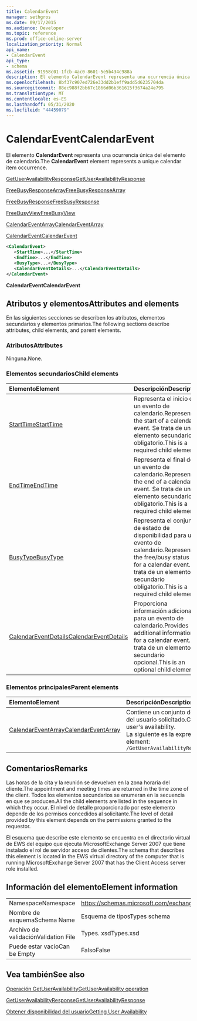 ```yaml
---
title: CalendarEvent
manager: sethgros
ms.date: 09/17/2015
ms.audience: Developer
ms.topic: reference
ms.prod: office-online-server
localization_priority: Normal
api_name:
- CalendarEvent
api_type:
- schema
ms.assetid: 91958c01-1fcb-4ac0-8601-5e5b434c988a
description: El elemento CalendarEvent representa una ocurrencia única del elemento de calendario.
ms.openlocfilehash: 8bf37c907ed726e33dd2b1eff9add5d6235704da
ms.sourcegitcommit: 88ec988f2bb67c1866d06b361615f3674a24e795
ms.translationtype: MT
ms.contentlocale: es-ES
ms.lasthandoff: 05/31/2020
ms.locfileid: "44459079"
---
```

# <a name="calendarevent"></a><span data-ttu-id="73ed9-103">CalendarEvent</span><span class="sxs-lookup"><span data-stu-id="73ed9-103">CalendarEvent</span></span>

<span data-ttu-id="73ed9-104">El elemento **CalendarEvent** representa una ocurrencia única del elemento de calendario.</span><span class="sxs-lookup"><span data-stu-id="73ed9-104">The **CalendarEvent** element represents a unique calendar item occurrence.</span></span> 
  
[<span data-ttu-id="73ed9-105">GetUserAvailabilityResponse</span><span class="sxs-lookup"><span data-stu-id="73ed9-105">GetUserAvailabilityResponse</span></span>](getuseravailabilityresponse.md)
  
[<span data-ttu-id="73ed9-106">FreeBusyResponseArray</span><span class="sxs-lookup"><span data-stu-id="73ed9-106">FreeBusyResponseArray</span></span>](freebusyresponsearray.md)
  
[<span data-ttu-id="73ed9-107">FreeBusyResponse</span><span class="sxs-lookup"><span data-stu-id="73ed9-107">FreeBusyResponse</span></span>](freebusyresponse.md)
  
[<span data-ttu-id="73ed9-108">FreeBusyView</span><span class="sxs-lookup"><span data-stu-id="73ed9-108">FreeBusyView</span></span>](freebusyview.md)
  
[<span data-ttu-id="73ed9-109">CalendarEventArray</span><span class="sxs-lookup"><span data-stu-id="73ed9-109">CalendarEventArray</span></span>](calendareventarray.md)
  
[<span data-ttu-id="73ed9-110">CalendarEvent</span><span class="sxs-lookup"><span data-stu-id="73ed9-110">CalendarEvent</span></span>](calendarevent.md)
  
```xml
<CalendarEvent>
   <StartTime>...</StartTime>
   <EndTime>...</EndTime>
   <BusyType>...</BusyType>
   <CalendarEventDetails>...</CalendarEventDetails>
</CalendarEvent>
```

 <span data-ttu-id="73ed9-111">**CalendarEvent**</span><span class="sxs-lookup"><span data-stu-id="73ed9-111">**CalendarEvent**</span></span>
## <a name="attributes-and-elements"></a><span data-ttu-id="73ed9-112">Atributos y elementos</span><span class="sxs-lookup"><span data-stu-id="73ed9-112">Attributes and elements</span></span>

<span data-ttu-id="73ed9-113">En las siguientes secciones se describen los atributos, elementos secundarios y elementos primarios.</span><span class="sxs-lookup"><span data-stu-id="73ed9-113">The following sections describe attributes, child elements, and parent elements.</span></span>
  
### <a name="attributes"></a><span data-ttu-id="73ed9-114">Atributos</span><span class="sxs-lookup"><span data-stu-id="73ed9-114">Attributes</span></span>

<span data-ttu-id="73ed9-115">Ninguna.</span><span class="sxs-lookup"><span data-stu-id="73ed9-115">None.</span></span>
  
### <a name="child-elements"></a><span data-ttu-id="73ed9-116">Elementos secundarios</span><span class="sxs-lookup"><span data-stu-id="73ed9-116">Child elements</span></span>

|<span data-ttu-id="73ed9-117">**Elemento**</span><span class="sxs-lookup"><span data-stu-id="73ed9-117">**Element**</span></span>|<span data-ttu-id="73ed9-118">**Descripción**</span><span class="sxs-lookup"><span data-stu-id="73ed9-118">**Description**</span></span>|
|:-----|:-----|
|[<span data-ttu-id="73ed9-119">StartTime</span><span class="sxs-lookup"><span data-stu-id="73ed9-119">StartTime</span></span>](starttime.md) <br/> |<span data-ttu-id="73ed9-120">Representa el inicio de un evento de calendario.</span><span class="sxs-lookup"><span data-stu-id="73ed9-120">Represents the start of a calendar event.</span></span> <span data-ttu-id="73ed9-121">Se trata de un elemento secundario obligatorio.</span><span class="sxs-lookup"><span data-stu-id="73ed9-121">This is a required child element.</span></span>  <br/> |
|[<span data-ttu-id="73ed9-122">EndTime</span><span class="sxs-lookup"><span data-stu-id="73ed9-122">EndTime</span></span>](endtime.md) <br/> |<span data-ttu-id="73ed9-123">Representa el final de un evento de calendario.</span><span class="sxs-lookup"><span data-stu-id="73ed9-123">Represents the end of a calendar event.</span></span> <span data-ttu-id="73ed9-124">Se trata de un elemento secundario obligatorio.</span><span class="sxs-lookup"><span data-stu-id="73ed9-124">This is a required child element.</span></span>  <br/> |
|[<span data-ttu-id="73ed9-125">BusyType</span><span class="sxs-lookup"><span data-stu-id="73ed9-125">BusyType</span></span>](busytype.md) <br/> |<span data-ttu-id="73ed9-126">Representa el conjunto de estado de disponibilidad para un evento de calendario.</span><span class="sxs-lookup"><span data-stu-id="73ed9-126">Represents the free/busy status set for a calendar event.</span></span> <span data-ttu-id="73ed9-127">Se trata de un elemento secundario obligatorio.</span><span class="sxs-lookup"><span data-stu-id="73ed9-127">This is a required child element.</span></span>  <br/> |
|[<span data-ttu-id="73ed9-128">CalendarEventDetails</span><span class="sxs-lookup"><span data-stu-id="73ed9-128">CalendarEventDetails</span></span>](calendareventdetails.md) <br/> |<span data-ttu-id="73ed9-129">Proporciona información adicional para un evento de calendario.</span><span class="sxs-lookup"><span data-stu-id="73ed9-129">Provides additional information for a calendar event.</span></span> <span data-ttu-id="73ed9-130">Se trata de un elemento secundario opcional.</span><span class="sxs-lookup"><span data-stu-id="73ed9-130">This is an optional child element.</span></span>  <br/> |
   
### <a name="parent-elements"></a><span data-ttu-id="73ed9-131">Elementos principales</span><span class="sxs-lookup"><span data-stu-id="73ed9-131">Parent elements</span></span>

|<span data-ttu-id="73ed9-132">**Elemento**</span><span class="sxs-lookup"><span data-stu-id="73ed9-132">**Element**</span></span>|<span data-ttu-id="73ed9-133">**Descripción**</span><span class="sxs-lookup"><span data-stu-id="73ed9-133">**Description**</span></span>|
|:-----|:-----|
|[<span data-ttu-id="73ed9-134">CalendarEventArray</span><span class="sxs-lookup"><span data-stu-id="73ed9-134">CalendarEventArray</span></span>](calendareventarray.md) <br/> |<span data-ttu-id="73ed9-135">Contiene un conjunto de ocurrencias de elemento de calendario únicas que representan la disponibilidad del usuario solicitado.</span><span class="sxs-lookup"><span data-stu-id="73ed9-135">Contains a set of unique calendar item occurrences that represent the requested user's availability.</span></span>  <br/> <span data-ttu-id="73ed9-136">La siguiente es la expresión XPath 2,0 a este elemento:</span><span class="sxs-lookup"><span data-stu-id="73ed9-136">The following is the XPath 2.0 expression to this element:</span></span>  <br/>  `/GetUserAvailabilityResponse/FreeBusyResponseArray/FreeBusyResponse/FreeBusyView/CalendarEventArray` <br/> |
   
## <a name="remarks"></a><span data-ttu-id="73ed9-137">Comentarios</span><span class="sxs-lookup"><span data-stu-id="73ed9-137">Remarks</span></span>

<span data-ttu-id="73ed9-138">Las horas de la cita y la reunión se devuelven en la zona horaria del cliente.</span><span class="sxs-lookup"><span data-stu-id="73ed9-138">The appointment and meeting times are returned in the time zone of the client.</span></span> <span data-ttu-id="73ed9-139">Todos los elementos secundarios se enumeran en la secuencia en que se producen.</span><span class="sxs-lookup"><span data-stu-id="73ed9-139">All the child elements are listed in the sequence in which they occur.</span></span> <span data-ttu-id="73ed9-140">El nivel de detalle proporcionado por este elemento depende de los permisos concedidos al solicitante.</span><span class="sxs-lookup"><span data-stu-id="73ed9-140">The level of detail provided by this element depends on the permissions granted to the requestor.</span></span>
  
<span data-ttu-id="73ed9-141">El esquema que describe este elemento se encuentra en el directorio virtual de EWS del equipo que ejecuta MicrosoftExchange Server 2007 que tiene instalado el rol de servidor acceso de clientes.</span><span class="sxs-lookup"><span data-stu-id="73ed9-141">The schema that describes this element is located in the EWS virtual directory of the computer that is running MicrosoftExchange Server 2007 that has the Client Access server role installed.</span></span>
  
## <a name="element-information"></a><span data-ttu-id="73ed9-142">Información del elemento</span><span class="sxs-lookup"><span data-stu-id="73ed9-142">Element information</span></span>

|||
|:-----|:-----|
|<span data-ttu-id="73ed9-143">Namespace</span><span class="sxs-lookup"><span data-stu-id="73ed9-143">Namespace</span></span>  <br/> |https://schemas.microsoft.com/exchange/services/2006/types  <br/> |
|<span data-ttu-id="73ed9-144">Nombre de esquema</span><span class="sxs-lookup"><span data-stu-id="73ed9-144">Schema Name</span></span>  <br/> |<span data-ttu-id="73ed9-145">Esquema de tipos</span><span class="sxs-lookup"><span data-stu-id="73ed9-145">Types schema</span></span>  <br/> |
|<span data-ttu-id="73ed9-146">Archivo de validación</span><span class="sxs-lookup"><span data-stu-id="73ed9-146">Validation File</span></span>  <br/> |<span data-ttu-id="73ed9-147">Types. xsd</span><span class="sxs-lookup"><span data-stu-id="73ed9-147">Types.xsd</span></span>  <br/> |
|<span data-ttu-id="73ed9-148">Puede estar vacío</span><span class="sxs-lookup"><span data-stu-id="73ed9-148">Can be Empty</span></span>  <br/> |<span data-ttu-id="73ed9-149">Falso</span><span class="sxs-lookup"><span data-stu-id="73ed9-149">False</span></span>  <br/> |
   
## <a name="see-also"></a><span data-ttu-id="73ed9-150">Vea también</span><span class="sxs-lookup"><span data-stu-id="73ed9-150">See also</span></span>



[<span data-ttu-id="73ed9-151">Operación GetUserAvailability</span><span class="sxs-lookup"><span data-stu-id="73ed9-151">GetUserAvailability operation</span></span>](getuseravailability-operation.md)
  
[<span data-ttu-id="73ed9-152">GetUserAvailabilityResponse</span><span class="sxs-lookup"><span data-stu-id="73ed9-152">GetUserAvailabilityResponse</span></span>](getuseravailabilityresponse.md)


[<span data-ttu-id="73ed9-153">Obtener disponibilidad del usuario</span><span class="sxs-lookup"><span data-stu-id="73ed9-153">Getting User Availability</span></span>](https://msdn.microsoft.com/library/d4133fcb-9b0f-4e6b-aadf-a389da83516a%28Office.15%29.aspx)

